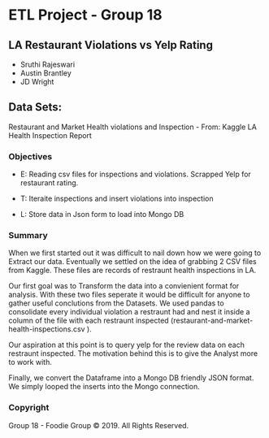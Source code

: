 # ETL Project - Group 18  

## LA Restaurant Violations vs Yelp Rating

* Sruthi Rajeswari
* Austin Brantley
* JD Wright


## Data Sets:
Restaurant and Market Health violations and Inspection - From: Kaggle
LA Health Inspection Report



### Objectives
* E: Reading csv files for inspections and violations. Scrapped Yelp for restaurant rating.

* T: Iteraite inspections and insert violations into inspection

* L: Store data in Json form to load into Mongo DB


### Summary
When we first started out it was difficult to nail down how we were going to Extract our data. Eventually we settled on the idea of grabbing 2 CSV files from Kaggle. These files are records of restraunt health inspections in LA.

Our first goal was to Transform the data into a convienient format for analysis. With these two files seperate it would be difficult for anyone to gather useful conclutions from the Datasets. We used pandas to consolidate every individual violation a restraunt had and nest it inside a column of the file with each restraunt inspected (restaurant-and-market-health-inspections.csv ).

Our aspiration at this point is to query yelp for the review data on each restraunt inspected. The motivation behind this is to give the Analyst more to work with.

Finally, we convert the Dataframe into a Mongo DB friendly JSON format. We simply looped the inserts into the Mongo connection.

### Copyright

Group 18 - Foodie Group © 2019. All Rights Reserved.